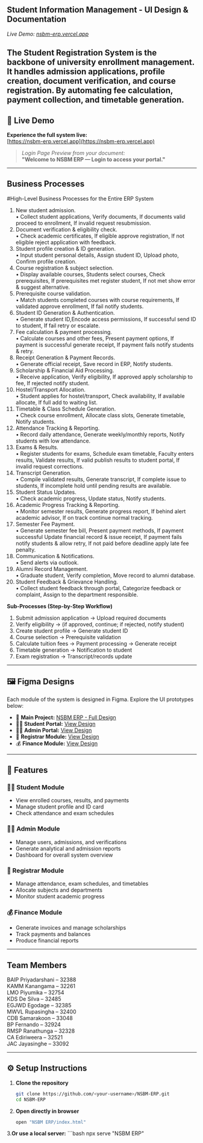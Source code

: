 ## Student Information Management - UI Design & Documentation


*Live Demo: [nsbm-erp.vercel.app](https://nsbm-erp.vercel.app)*

The Student Registration System is the backbone of university enrollment management. It handles 
admission applications, profile creation, document verification, and course registration. By automating fee 
calculation, payment collection, and timetable generation.
---

## 🌟 Live Demo

**Experience the full system live:**  
[https://nsbm-erp.vercel.app](https://nsbm-erp.vercel.app)  

> *Login Page Preview from your document:*  
> **"Welcome to NSBM ERP — Login to access your portal."**

---

## Business Processes

#High-Level Business Processes for the Entire ERP System

1. New student admission.  
•  Collect student applications, Verify documents, If documents valid proceed to enrollment, 
If invalid request resubmission.  
2. Document verification & eligibility check.  
•  Check academic certificates, If eligible approve registration, If not eligible reject 
application with feedback.  
3. Student profile creation & ID generation.  
•  Input student personal details, Assign student ID, Upload photo, Confirm profile creation.  
4. Course registration & subject selection.  
•  Display available courses, Students select courses, Check prerequisites, If prerequisites 
met register student, If not met show error & suggest alternative.  
5. Prerequisite course validation.  
•  Match students completed courses with course requirements, If validated approve 
enrollment, If fail notify students.  
6. Student ID Generation & Authentication.  
•  Generate student ID,Encode access permissions, If successful send ID to student, If fail 
retry or escalate.  
7. Fee calculation & payment processing.  
•  Calculate courses and other fees, Present payment options, If payment is successful 
generate receipt, If payment fails notify students & retry.  
8. Receipt Generation & Payment Records.  
•  Generate official receipt, Save record in ERP, Notify students.  
9. Scholarship & Financial Aid Processing.  
•  Receive application, Verify eligibility, If approved apply scholarship to fee, If rejected 
notify student.  
10. Hostel/Transport Allocation.   
•  Student applies for hostel/transport, Check availability, If available allocate, If full add to 
waiting list.  
11. Timetable & Class Schedule Generation.   
•  Check course enrollment, Allocate class slots, Generate timetable, Notify students.  
12. Attendance Tracking & Reporting.  
•  Record daily attendance, Generate weekly/monthly reports, Notify students with low 
attendance.  
13. Exams & Results.  
•  Register students for exams, Schedule exam timetable, Faculty enters results, Validate 
results, If valid publish results to student portal, If invalid request corrections.  
14. Transcript Generation.  
•  Compile validated results, Generate transcript, If complete issue to students, If 
incomplete hold until pending results are available.  
15. Student Status Updates.  
•  Check academic progress, Update status, Notify students.  
16. Academic Progress Tracking & Reporting.  
•  Monitor semester results, Generate progress report, If behind alert academic advisor, If 
on track continue normal tracking.  
17. Semester Fee Payment.  
•  Generate semester fee bill, Present payment methods, If payment successful Update 
financial record & issue receipt, If payment fails notify students & allow retry, If not paid 
before deadline apply late fee penalty.  
18. Communication & Notifications.  
•  Send alerts via outlook.  
19. Alumni Record Management.  
•  Graduate student, Verify completion, Move record to alumni database. 
20. Student Feedback & Grievance Handling.  
•  Collect student feedback through portal, Categorize feedback or complaint, Assign to the 
department responsible.

**Sub-Processes (Step-by-Step Workflow)**

1. Submit admission application → Upload required documents  
2. Verify eligibility → (if approved, continue; if rejected, notify student)  
3. Create student profile → Generate student ID  
4. Course selection → Prerequisite validation  
5. Calculate tuition fees → Payment processing → Generate receipt  
6. Timetable generation → Notification to student  
7. Exam registration → Transcript/records update 

---
## 🖼️ Figma Designs

Each module of the system is designed in Figma. Explore the UI prototypes below:

- 🎨 **Main Project:** [NSBM ERP - Full Design](https://www.figma.com/design/Sr5XxbNgxNKynJEB6fD61U/NSBM-ERP?node-id=30-1765&t=lbmxtx5HzdxgTfMo-1)
- 👨‍🎓 **Student Portal:** [View Design](https://www.figma.com/proto/Sr5XxbNgxNKynJEB6fD61U/NSBM-ERP?node-id=18-1519&p=f&t=VXU2Hd3kNRJKpmZY-1&scaling=min-zoom&content-scaling=fixed&page-id=0%3A1&starting-point-node-id=18%3A1519&show-proto-sidebar=1)
- 🧑‍💼 **Admin Portal:** [View Design](https://www.figma.com/proto/Sr5XxbNgxNKynJEB6fD61U/NSBM-ERP?node-id=24-189&p=f&t=OvyJHdGs4yz8rM6O-1&scaling=min-zoom&content-scaling=fixed&page-id=1%3A163&starting-point-node-id=24%3A189&show-proto-sidebar=1)
- 🧾 **Registrar Module:** [View Design](https://www.figma.com/proto/Sr5XxbNgxNKynJEB6fD61U/NSBM-ERP?node-id=28-1367&p=f&t=DxX5iv6gdKYkVrfd-1&scaling=min-zoom&content-scaling=fixed&page-id=28%3A1363&starting-point-node-id=28%3A1367&show-proto-sidebar=1)
- 💰 **Finance Module:** [View Design](https://www.figma.com/proto/Sr5XxbNgxNKynJEB6fD61U/NSBM-ERP?node-id=30-1767&p=f&t=FWr0HCuPatmHKFBQ-1&scaling=min-zoom&content-scaling=fixed&page-id=30%3A1765&starting-point-node-id=30%3A1767&show-proto-sidebar=1)

---

## 🚀 Features

### 👨‍🎓 Student Module
- View enrolled courses, results, and payments  
- Manage student profile and ID card  
- Check attendance and exam schedules  

### 🧑‍💼 Admin Module
- Manage users, admissions, and verifications  
- Generate analytical and admission reports  
- Dashboard for overall system overview  

### 🧾 Registrar Module
- Manage attendance, exam schedules, and timetables  
- Allocate subjects and departments  
- Monitor student academic progress  

### 💰 Finance Module
- Generate invoices and manage scholarships  
- Track payments and balances  
- Produce financial reports  

---

## Team Members

  BAIP Priyadarshani – 32388  
  KAMM Kanangama – 32261  
  LMO Piyumika – 32754  
  KDS De Silva – 32485  
  EGJWD Egodage – 32385  
  MWVL Rupasingha – 32400  
  CDB Samarakoon – 33048  
  BP Fernando – 32924  
  RMSP Ranathunga – 32328  
  CA Ediriweera – 32521  
  JAC Jayasinghe – 33092  

---
## ⚙️ Setup Instructions

1. **Clone the repository**
   ```bash
   git clone https://github.com/<your-username>/NSBM-ERP.git
   cd NSBM-ERP

2. **Open directly in browser**
   ```bash
   open "NSBM ERP/index.html"
   
3.**Or use a local server:**
    ```bash
    npx serve "NSBM ERP"
    
